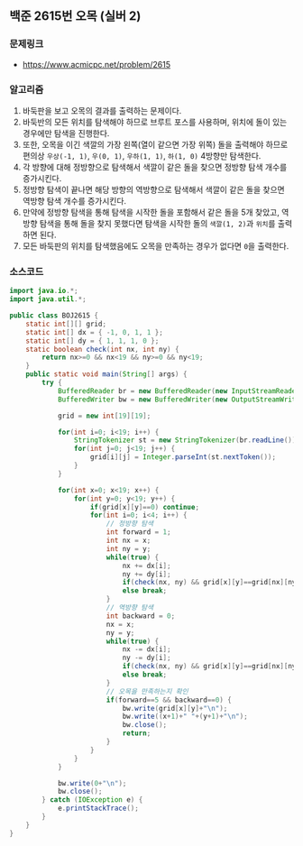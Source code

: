 ## 백준 2615번 오목 (실버 2)
### 문제링크
- https://www.acmicpc.net/problem/2615

### 알고리즘
1. 바둑판을 보고 오목의 결과를 출력하는 문제이다.
2. 바둑반의 모든 위치를 탐색해야 하므로 브루트 포스를 사용하며, 위치에 돌이 있는 경우에만 탐색을 진행한다.
3. 또한, 오목을 이긴 색깔의 가장 왼쪽(열이 같으면 가장 위쪽) 돌을 출력해야 하므로 편의상 `우상(-1, 1)`, `우(0, 1)`, `우하(1, 1)`, `하(1, 0)` 4방향만 탐색한다.
4. 각 방향에 대해 정방향으로 탐색해서 색깔이 같은 돌을 찾으면 정방향 탐색 개수를 증가시킨다.
5. 정방향 탐색이 끝나면 해당 방향의 역방향으로 탐색해서 색깔이 같은 돌을 찾으면 역방향 탐색 개수를 증가시킨다.
6. 만약에 정방향 탐색을 통해 탐색을 시작한 돌을 포함해서 같은 돌을 5개 찾았고, 역방향 탐색을 통해 돌을 찾지 못했다면 탐색을 시작한 돌의 `색깔(1, 2)`과 `위치`를 출력하면 된다.
7. 모든 바둑판의 위치를 탐색했음에도 오목을 만족하는 경우가 없다면 `0`을 출력한다.

### 소스코드
```java
import java.io.*;
import java.util.*;

public class BOJ2615 {
    static int[][] grid;
    static int[] dx = { -1, 0, 1, 1 };
    static int[] dy = { 1, 1, 1, 0 };
    static boolean check(int nx, int ny) {
        return nx>=0 && nx<19 && ny>=0 && ny<19;
    }
    public static void main(String[] args) {
        try {
            BufferedReader br = new BufferedReader(new InputStreamReader(System.in));
            BufferedWriter bw = new BufferedWriter(new OutputStreamWriter(System.out));

            grid = new int[19][19];

            for(int i=0; i<19; i++) {
                StringTokenizer st = new StringTokenizer(br.readLine());
                for(int j=0; j<19; j++) {
                    grid[i][j] = Integer.parseInt(st.nextToken());
                }
            }

            for(int x=0; x<19; x++) {
                for(int y=0; y<19; y++) {
                    if(grid[x][y]==0) continue;
                    for(int i=0; i<4; i++) {
                        // 정방향 탐색
                        int forward = 1;
                        int nx = x;
                        int ny = y;
                        while(true) {
                            nx += dx[i];
                            ny += dy[i];
                            if(check(nx, ny) && grid[x][y]==grid[nx][ny]) forward++;
                            else break;
                        }
                        // 역방향 탐색
                        int backward = 0;
                        nx = x;
                        ny = y;
                        while(true) {
                            nx -= dx[i];
                            ny -= dy[i];
                            if(check(nx, ny) && grid[x][y]==grid[nx][ny]) backward++;
                            else break;
                        }
                        // 오목을 만족하는지 확인
                        if(forward==5 && backward==0) {
                            bw.write(grid[x][y]+"\n");
                            bw.write((x+1)+" "+(y+1)+"\n");
                            bw.close();
                            return;
                        }
                    }
                }
            }

            bw.write(0+"\n");
            bw.close();
        } catch (IOException e) {
            e.printStackTrace();
        }
    }
}
```